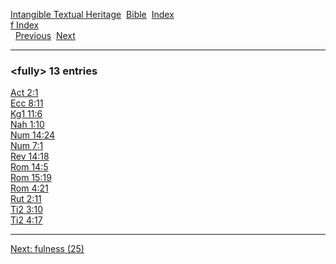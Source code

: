 [Intangible Textual Heritage](../../index)  [Bible](../index) 
[Index](index)   
[f Index](_f_)  
  [Previous](c04563)  [Next](c04565) 

------------------------------------------------------------------------

### &lt;fully&gt; 13 entries

[Act 2:1](../kjv/act002.htm#001)  
[Ecc 8:11](../kjv/ecc008.htm#011)  
[Kg1 11:6](../kjv/kg1011.htm#006)  
[Nah 1:10](../kjv/nah001.htm#010)  
[Num 14:24](../kjv/num014.htm#024)  
[Num 7:1](../kjv/num007.htm#001)  
[Rev 14:18](../kjv/rev014.htm#018)  
[Rom 14:5](../kjv/rom014.htm#005)  
[Rom 15:19](../kjv/rom015.htm#019)  
[Rom 4:21](../kjv/rom004.htm#021)  
[Rut 2:11](../kjv/rut002.htm#011)  
[Ti2 3:10](../kjv/ti2003.htm#010)  
[Ti2 4:17](../kjv/ti2004.htm#017)  

------------------------------------------------------------------------

[Next: fulness (25)](c04565)
